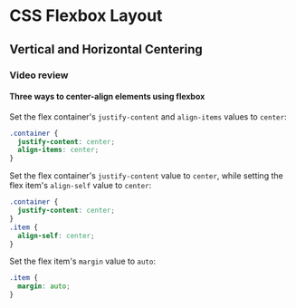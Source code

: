 # CSS Flexbox Layout
## Vertical and Horizontal Centering
### Video review

#### Three ways to center-align elements using flexbox

Set the flex container's `justify-content` and `align-items` values to `center`:
```css
.container {
  justify-content: center;
  align-items: center;
}
```

Set the flex container's `justify-content` value to `center`, while setting the flex item's `align-self` value to `center`:
```css
.container {
  justify-content: center;
}
.item {
  align-self: center;
}
```

Set the flex item's `margin` value to `auto`:
```css
.item {
  margin: auto;
}
```